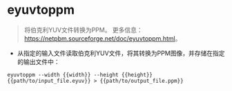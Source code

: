 # eyuvtoppm

> 将伯克利YUV文件转换为PPM。
> 更多信息：<https://netpbm.sourceforge.net/doc/eyuvtoppm.html>。

- 从指定的输入文件读取伯克利YUV文件，将其转换为PPM图像，并存储在指定的输出文件中：

`eyuvtoppm --width {{width}} --height {{height}} {{path/to/input_file.eyuv}} > {{path/to/output_file.ppm}}`